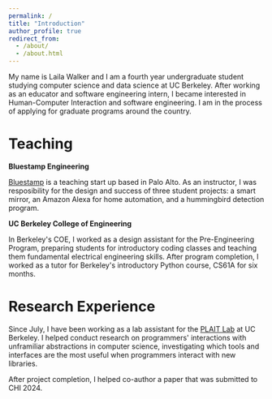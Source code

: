 ```yaml
---
permalink: /
title: "Introduction"
author_profile: true
redirect_from: 
  - /about/
  - /about.html
---
```


My name is Laila Walker and I am a fourth year undergraduate student studying computer science and data science at UC Berkeley. After working as an educator and software engineering intern, I became interested in Human-Computer Interaction and software engineering. I am in the process of applying for graduate programs around the country.

Teaching
======
**Bluestamp Engineering** 

[Bluestamp](https://bluestampengineering.com/) is a teaching start up based in Palo Alto. As an instructor, I was resposibility for the design and success of three student projects: a smart mirror, an Amazon Alexa for home automation, and a hummingbird detection program. 

**UC Berkeley College of Engineering**

In Berkeley's COE, I worked as a design assistant for the Pre-Engineering Program, preparing students for introductory coding classes and teaching them fundamental electrical engineering skills. After program completion, I worked as a tutor for Berkeley's introductory Python course, CS61A for six months.

Research Experience
======
Since July, I have been working as a lab assistant for the [PLAIT Lab](https://plait-lab.org/) at UC Berkeley. I helped conduct research on programmers' interactions with unframiliar abstractions in computer science, investigating which tools and interfaces are the most useful when programmers interact with new libraries.

After project completion, I helped co-author a paper that was submitted to CHI 2024.